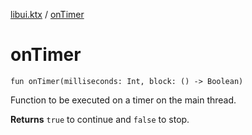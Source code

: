 [libui.ktx](README.md) / [onTimer](on-timer.md)

# onTimer

`fun onTimer(milliseconds: Int, block: () -> Boolean)`

Function to be executed on a timer on the main thread.

**Returns**
`true` to continue and `false` to stop.
